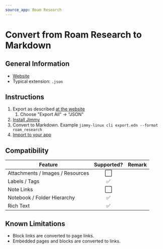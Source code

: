 ```yaml
---
source_app: Roam Research
---
```


# Convert from Roam Research to Markdown

## General Information

- [Website](https://roamresearch.com/)
- Typical extension: `.json`

## Instructions

1. Export as described [at the website](https://help.roam.garden/How-to-export-your-Roam-Graph)
    1. Choose "Export All" → "JSON"
2. [Install Jimmy](../index.md#installation)
3. Convert to Markdown. Example `jimmy-linux cli export.edn --format roam_research`
4. [Import to your app](../import_instructions.md)

## Compatibility

| Feature | Supported? | Remark |
| --- | :---: | --- |
| Attachments / Images / Resources | ⬜ | |
| Labels / Tags | ✅ | |
| Note Links | ⬜ | |
| Notebook / Folder Hierarchy | ✅ | |
| Rich Text | ✅ | |

## Known Limitations

- Block links are converted to page links.
- Embedded pages and blocks are converted to links.
